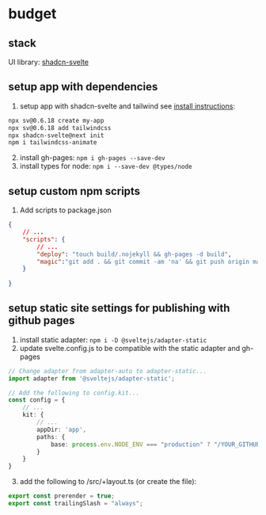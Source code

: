 # budget

## stack
UI library: [shadcn-svelte](next.shadcn-svelte.com)

## setup app with dependencies
1. setup app with shadcn-svelte and tailwind see [install instructions](https://next.shadcn-svelte.com/docs/installation/sveltekit):

```bash
npx sv@0.6.18 create my-app
npx sv@0.6.18 add tailwindcss
npx shadcn-svelte@next init
npm i tailwindcss-animate
```

2. install gh-pages: `npm i gh-pages --save-dev`
3. install types for node: `npm i --save-dev @types/node`

## setup custom npm scripts
1. Add scripts to package.json

```json
{
    // ...
    "scripts": {
        // ...
        "deploy": "touch build/.nojekyll && gh-pages -d build",
        "magic":"git add . && git commit -am 'na' && git push origin main && vite build && touch build/.nojekyll && gh-pages -d build"
    }
    
}
```

## setup static site settings for publishing with github pages
1. install static adapter: `npm i -D @sveltejs/adapter-static`
2. update svelte.config.js to be compatible with the static adapter and gh-pages

```ts
// Change adapter from adapter-auto to adapter-static...
import adapter from '@sveltejs/adapter-static';

// Add the following to config.kit...
const config = {
    // ...
    kit: {
        // ...
		appDir: 'app',
		paths: {
			base: process.env.NODE_ENV === "production" ? "/YOUR_GITHUB_REPO" : "",
		}
	}
}
```

3. add the following to /src/+layout.ts (or create the file):

```ts
export const prerender = true;
export const trailingSlash = "always";
```
